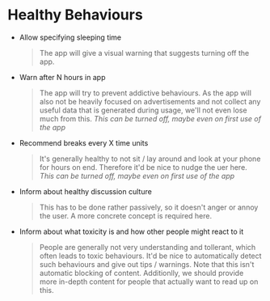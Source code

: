 # Healthy Behaviours

* Allow specifying sleeping time
  > The app will give a visual warning that suggests turning off the app.
* Warn after N hours in app
  > The app will try to prevent addictive behaviours. As the app will also not
  > be heavily focused on advertisements and not collect any useful data that
  > is generated during usage, we'll not even lose much from this.
  > *This can be turned off, maybe even on first use of the app*
* Recommend breaks every X time units
  > It's generally healthy to not sit / lay around and look at your phone for
  > hours on end. Therefore it'd be nice to nudge the uer here.
  > *This can be turned off, maybe even on first use of the app*
* Inform about healthy discussion culture
  > This has to be done rather passively, so it doesn't anger or annoy the user.
  > A more concrete concept is required here.
* Inform about what toxicity is and how other people might react to it
  > People are generally not very understanding and tollerant, which often
  > leads to toxic behaviours. It'd be nice to automatically detect such
  > behaviours and give out tips / warnings. Note that this isn't automatic
  > blocking of content. Additionlly, we should provide more in-depth content
  > for people that actually want to read up on this.
